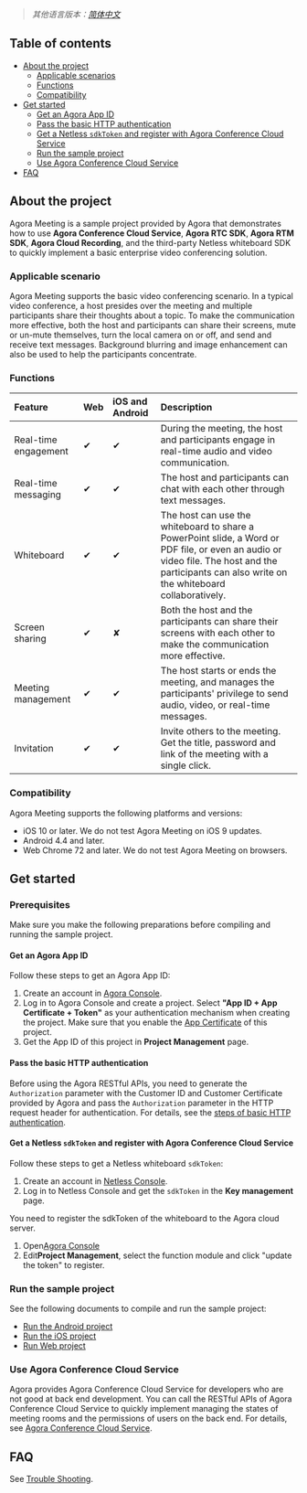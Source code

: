 > *其他语言版本：[简体中文](README.zh.md)*

## Table of contents
- [About the project](https://github.com/AgoraIO-Usecase/AgoraMeeting#about-the-project)
  - [Applicable scenarios](https://github.com/AgoraIO-Usecase/AgoraMeeting#applicable-scenarios)
  - [Functions](https://github.com/AgoraIO-Usecase/AgoraMeeting#functions)
  - [Compatibility](https://github.com/AgoraIO-Usecase/AgoraMeeting#compatibility)
- [Get started](https://github.com/AgoraIO-Usecase/AgoraMeeting#get-started)
    - [Get an Agora App ID](https://github.com/AgoraIO-Usecase/AgoraMeeting#get-an-agora-app-id)
    - [Pass the basic HTTP authentication](https://github.com/AgoraIO-Usecase/AgoraMeeting#pass-the-basic-http-authentication)
    - [Get a Netless  `sdkToken` and register with Agora Conference Cloud Service](https://github.com/AgoraIO-Usecase/AgoraMeeting#get-a-netless--sdktoken-and-register-with-agora-conference-cloud-service)
  - [Run the sample project](https://github.com/AgoraIO-Usecase/AgoraMeeting#run-the-sample-project)
  - [Use Agora Conference Cloud Service](https://github.com/AgoraIO-Usecase/AgoraMeeting#use-agora-cloud-service)
- [FAQ](https://github.com/AgoraIO-Usecase/AgoraMeeting#faq)

## About the project

Agora Meeting is a sample project provided by Agora that demonstrates how to use **Agora Conference Cloud Service**, **Agora RTC SDK**, **Agora RTM SDK**, **Agora Cloud Recording**, and the third-party Netless whiteboard SDK to quickly implement a basic enterprise video conferencing solution.

### Applicable scenario

Agora Meeting supports the basic video conferencing scenario. In a typical video conference, a host presides over the meeting and multiple participants share their thoughts about a topic. To make the communication more effective, both the host and participants can share their screens, mute or un-mute themselves, turn the local camera on or off, and send and receive text messages. Background blurring and image enhancement can also be used to help the participants concentrate. 

### Functions

| Feature              | Web  | iOS and Android | Description                                                  |
| :------------------- | :--- | :-------------- | :----------------------------------------------------------- |
| Real-time engagement | ✔    | ✔               | During the meeting, the host and participants engage in real-time audio and video communication. |
| Real-time messaging  | ✔    | ✔               | The host and participants can chat with each other through text messages. |
| Whiteboard           | ✔    | ✔               | The host can use the whiteboard to share a PowerPoint slide, a Word or PDF file, or even an audio or video file. The host and the participants can also write on the whiteboard collaboratively. |
| Screen sharing       | ✔    | ✘               | Both the host and the participants can share their screens with each other to make the communication more effective. |
| Meeting management   | ✔    | ✔               | The host starts or ends the meeting, and manages the participants' privilege to send audio, video, or real-time messages. |
| Invitation           | ✔    | ✔               | Invite others to the meeting. Get the title, password and link of the meeting with a single click. |

### Compatibility

 Agora Meeting supports the following platforms and versions: 

- iOS 10 or later. We do not test Agora Meeting on iOS 9 updates.
- Android 4.4 and later.
- Web Chrome 72 and later. We do not test Agora Meeting on browsers.

## Get started

### Prerequisites 

Make sure you make the following preparations before compiling and running the sample project.

#### Get an Agora App ID
Follow these steps to get an Agora App ID:
  1. Create an account in [Agora Console](https://sso.agora.io/v2/signup).
  2. Log in to Agora Console and create a project. Select **"App ID + App Certificate + Token"** as your authentication mechanism when creating the project. Make sure that you enable the [App Certificate](https://docs.agora.io/en/Agora%20Platform/token?platform=All%20Platforms#appcertificate) of this project.
  3. Get the App ID of this project in **Project Management** page.

#### Pass the basic HTTP authentication

Before using the Agora RESTful APIs, you need to generate the `Authorization` parameter with the Customer ID and Customer Certificate provided by Agora and pass the `Authorization` parameter in the HTTP request header for authentication. For details, see the [steps of basic HTTP authentication](https://docs.agora.io/en/faq/restful_authentication).

#### Get a Netless  `sdkToken` and register with Agora Conference Cloud Service
Follow these steps to get a Netless whiteboard  `sdkToken`:
1. Create an account in [Netless Console](https://console.herewhite.com/en/register/).
2. Log in to Netless Console and get the `sdkToken` in the **Key management** page.

You need to register the sdkToken of the whiteboard to the Agora cloud server.
1. Open[Agora Console](https://console.agora.io/)
2. Edit**Project Management**, select the function module and click "update the token" to register.

### Run the sample project

See the following documents to compile and run the sample project:

- [Run the Android project](https://github.com/AgoraIO-Usecase/AgoraMeeting/tree/master/AgoraMeeting_Android)
- [Run the iOS project](https://github.com/AgoraIO-Usecase/AgoraMeeting/tree/master/AgoraMeeting_iOS)
- [Run Web project](https://github.com/AgoraIO-Usecase/AgoraMeeting/tree/master/AgoraMeeting_web)

### Use Agora Conference Cloud Service

Agora provides Agora Conference Cloud Service for developers who are not good at back end development. You can call the RESTful APIs of Agora Conference Cloud Service to quickly implement managing the states of meeting rooms and the permissions of users on the back end. For details, see [Agora Conference Cloud Service](https://github.com/AgoraIO-Usecase/AgoraMeeting/wiki/Agora-Cloud-Service).

## FAQ

See [Trouble Shooting](https://github.com/AgoraIO-Usecase/AgoraMeeting/wiki/Trouble-Shooting).

